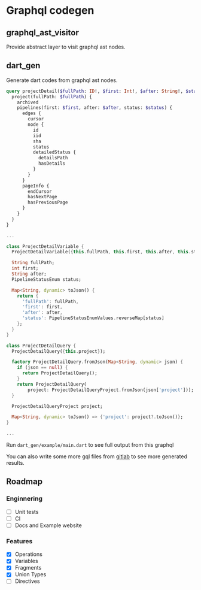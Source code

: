 # Graphql codegen

## graphql_ast_visitor
Provide abstract layer to visit graphql ast nodes.

## dart_gen
Generate dart codes from graphql ast nodes.

```graphql
query projectDetail($fullPath: ID!, $first: Int!, $after: String!, $status: PipelineStatusEnum) {
  project(fullPath: $fullPath) {
    archived
    pipelines(first: $first, after: $after, status: $status) {
      edges {
        cursor
        node {
          id
          iid
          sha
          status
          detailedStatus {
            detailsPath
            hasDetails
          }
        }
      }
      pageInfo {
        endCursor
        hasNextPage
        hasPreviousPage
      }
    }
  }
}
```

```dart
...

class ProjectDetailVariable {
  ProjectDetailVariable({this.fullPath, this.first, this.after, this.status});

  String fullPath;
  int first;
  String after;
  PipelineStatusEnum status;

  Map<String, dynamic> toJson() {
    return {
      'fullPath': fullPath,
      'first': first,
      'after': after,
      'status': PipelineStatusEnumValues.reverseMap[status]
    };
  }
}

class ProjectDetailQuery {
  ProjectDetailQuery({this.project});

  factory ProjectDetailQuery.fromJson(Map<String, dynamic> json) {
    if (json == null) {
      return ProjectDetailQuery();
    }
    return ProjectDetailQuery(
        project: ProjectDetailQueryProject.fromJson(json['project']));
  }

  ProjectDetailQueryProject project;

  Map<String, dynamic> toJson() => {'project': project?.toJson()};
}

...
```


Run `dart_gen/example/main.dart` to see full output from this graphql

You can also write some more gql files from [gitlab](https://gitlab.com/-/graphql-explorer) to see more generated results.

## Roadmap

### Enginnering
- [ ] Unit tests
- [ ] CI
- [ ] Docs and Example website
### Features
- [x] Operations
- [x] Variables
- [x] Fragments
- [x] Union Types
- [ ] Directives
